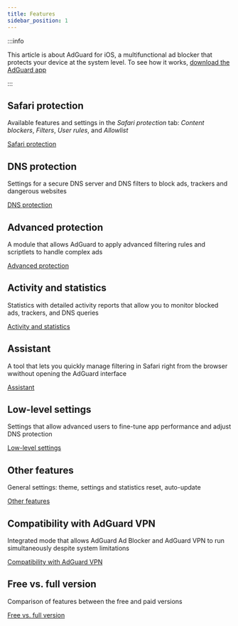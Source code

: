 ```yaml
---
title: Features
sidebar_position: 1
---
```


:::info

This article is about AdGuard for iOS, a multifunctional ad blocker that protects your device at the system level. To see how it works, [download the AdGuard app](https://agrd.io/download-kb-adblock)

:::

## Safari protection

Available features and settings in the *Safari protection* tab: *Content blockers*, *Filters*, *User rules*, and *Allowlist*

[Safari protection](/adguard-for-ios/features/safari-protection.md)

## DNS protection

Settings for a secure DNS server and DNS filters to block ads, trackers and dangerous websites

[DNS protection](/adguard-for-ios/features/dns-protection/)

## Advanced protection

A module that allows AdGuard to apply advanced filtering rules and scriptlets to handle complex ads

[Advanced protection](/adguard-for-ios/features/advanced-protection.md)

## Activity and statistics

Statistics with detailed activity reports that allow you to monitor blocked ads, trackers, and DNS queries

[Activity and statistics](/adguard-for-ios/features/activity.md)

## Assistant

A tool that lets you quickly manage filtering in Safari right from the browser wwithout opening the AdGuard interface

[Assistant](/adguard-for-ios/features/assistant.md)

## Low-level settings

Settings that allow advanced users to fine-tune app performance and adjust DNS protection

[Low-level settings](/adguard-for-ios/features/low-level-settings.md)

## Other features

General settings: theme, settings and statistics reset, auto-update

[Other features](/adguard-for-ios/features/other-features.md)

## Compatibility with AdGuard VPN

Integrated mode that allows AdGuard Ad Blocker and AdGuard VPN to run simultaneously despite system limitations

[Compatibility with AdGuard VPN](/adguard-for-ios/features/compatibility-with-adguard-vpn.md)

## Free vs. full version

Comparison of features between the free and paid versions

[Free vs. full version](/adguard-for-ios/features/free-vs-full.md)
